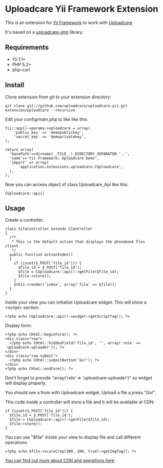 # Uploadcare Yii Framework Extension

This is an extension for [Yii Framework][4] to work with [Uploadcare][1]

It's based on a [uploadcare-php][3] library.

## Requirements

- Yii 1.1+
- PHP 5.2+
- php-curl

## Install

Clone extension from git to your extension directory:

    git clone git://github.com/uploadcare/uploadcare-yii.git extension/uploadcare --recursive
        
Edit your config/main.php to like like this:
    
    Yii::app()->params->uploadcare = array(
        'public_key' => 'demopublickey',
        'secret_key' => 'demoprivatekey',
    );
    
    return array(
      'basePath'=>dirname(__FILE__).DIRECTORY_SEPARATOR.'..',
      'name'=>'Yii Framework: Uploadcare Demo',
      'import' => array(
          'application.extensions.uploadcare.CUploadcare',
      ),    
    );

Now you can access object of class Uploadcare_Api like this:

    CUploadcare::api()

## Usage

Create a controller:

    class SiteController extends CController
    { 
      /**
       * This is the default action that displays the phonebook Flex client.
       */
      public function actionIndex()
      {
        if (isset($_POST['file_id'])) {
          $file_id = $_POST['file_id'];
          $file = CUploadcare::api()->getFile($file_id);
          $file->store();
        }
        $this->render('index', array('file' => $file));
      }
    }

Inside your view you can initialize Uploadcare widget. This will show a &lt;script&gt; section:

    <?php echo CUploadcare::api()->widget->getScriptTag(); ?>

Display form:

    <?php echo CHtml::beginForm(); ?>
    <div class="row">
      <?php echo CHtml::hiddenField('file_id', '', array('role' => 'uploadcare-uploader')); ?>
    </div>
    <div class="row submit">
      <?php echo CHtml::submitButton('Go!'); ?>
    </div>
    <?php echo CHtml::endForm(); ?>
    
Don't forget to provide "array('role' => 'uploadcare-uploader')" so widget will display properly.

You should see a from with Uploadcare widget. Upload a file a press "Go!". 

This code inside a controller will store a file and it will be available at CDN:

    if (isset($_POST['file_id'])) {
      $file_id = $_POST['file_id'];
      $file = CUploadcare::api()->getFile($file_id);
      $file->store();
    }
    
You can use "$file" inside your view to display file and call different operations:

    <?php echo $file->scaleCrop(300, 300, true)->getImgTag(); ?>

[You can find out more about CDN and operations here][2]

[1]: https://uploadcare.com/
[2]: https://uploadcare.com/documentation/cdn/
[3]: https://github.com/uploadcare/uploadcare-php
[4]: http://www.yiiframework.com/
